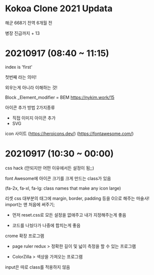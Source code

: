 # Kokoa Clone 2021 Updata

해군 668기 전역 6개월 전 

병장 진급까지 + 13

# 20210917 (08:40 ~ 11:15) 

index is 'first'

첫번째 라는 의미! 

외우는게 아니라 이해하는 것! 

Block _Element_modifier = BEM
https://nykim.work/15


아이콘 추가 방법 2가지종류
- 직접 이미지 아이콘 추가
- SVG

icon 사이트 
(https://heroicons.dev/)
(https://fontawesome.com/)

# 20210917 (10:30 ~ 00:00)

css hack (안되지만 어떤 이유에서든 설정이 됨;;)

font Awesome에 아이콘 크기를 크게 만드는 class가 있음 

(fa-2x, fa-xl, fa-lg: class names that make any icon large)

리셋 css
대부분의 태그에 margin, border, padding 등을 0으로 해주는 마술사! 
import는 맨 처음에 써주기;

- 먼저 reset.css로 모든 설정을 없애주고 내가 지정해주는게 좋음 

- 코드를 나눴다가 나중에 합치는게 좋음 

crome 확장 프로그램 
- page ruler redux > 정확한 길이 및 넓이 측정을 할 수 있는 프로그램

- ColorZilla > 색상을 가져오는 프로그램

input은 따로 class를 적용하지 않음 